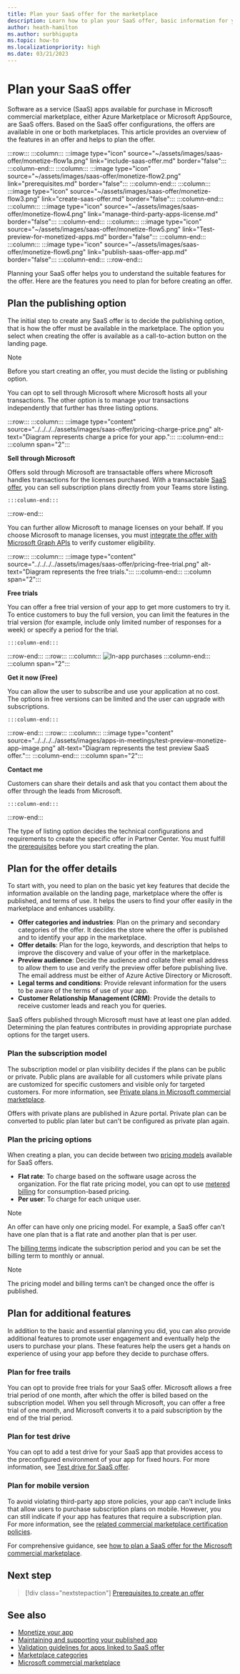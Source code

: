 ```yaml
---
title: Plan your SaaS offer for the marketplace
description: Learn how to plan your SaaS offer, basic information for your plan, and about the features and its functionalities.
author: heath-hamilton
ms.author: surbhigupta
ms.topic: how-to
ms.localizationpriority: high
ms.date: 03/21/2023
---
```


# Plan your SaaS offer

Software as a service (SaaS) apps available for purchase in Microsoft commercial marketplace, either Azure Marketplace or Microsoft AppSource, are SaaS offers. Based on the SaaS offer configurations, the offers are available in one or both marketplaces. This article provides an overview of the features in an offer and helps to plan the offer.

:::row:::
   :::column:::
      :::image type="icon" source="~/assets/images/saas-offer/monetize-flow1a.png" link="include-saas-offer.md" border="false":::
   :::column-end:::
   :::column:::
      :::image type="icon" source="~/assets/images/saas-offer/monetize-flow2.png" link="prerequisites.md" border="false":::
   :::column-end:::
   :::column:::
      :::image type="icon" source="~/assets/images/saas-offer/monetize-flow3.png" link="create-saas-offer.md" border="false":::
   :::column-end:::
   :::column:::
      :::image type="icon" source="~/assets/images/saas-offer/monetize-flow4.png" link="manage-third-party-apps-license.md" border="false":::
   :::column-end:::
   :::column:::
      :::image type="icon" source="~/assets/images/saas-offer/monetize-flow5.png" link="Test-preview-for-monetized-apps.md" border="false":::
   :::column-end:::
   :::column:::
      :::image type="icon" source="~/assets/images/saas-offer/monetize-flow6.png" link="publish-saas-offer-app.md" border="false":::
   :::column-end:::
:::row-end:::

Planning your SaaS offer helps you to understand the suitable features for the offer. Here are the features you need to plan for before creating an offer.

## Plan the publishing option

The initial step to create any SaaS offer is to decide the publishing option, that is how the offer must be available in the marketplace. The option you select when creating the offer is available as a call-to-action button on the landing page.

> [!NOTE]
> Before you start creating an offer, you must decide the listing or publishing option.

You can opt to sell through Microsoft where Microsoft hosts all your transactions. The other option is to manage your transactions independently that further has three listing options.

:::row:::
    :::column:::
        :::image type="content" source="../../../../assets/images/saas-offer/pricing-charge-price.png" alt-text="Diagram represents charge a price for your app.":::
    :::column-end:::
    :::column span="2":::

**Sell through Microsoft**

Offers sold through Microsoft are transactable offers where Microsoft handles transactions for the licenses purchased. With a transactable [SaaS offer](~/concepts/deploy-and-publish/appsource/prepare/include-saas-offer.md), you can sell subscription plans directly from your Teams store listing.

    :::column-end:::
:::row-end:::

You can further allow Microsoft to manage licenses on your behalf. If you choose Microsoft to manage licenses, you must [integrate the offer with Microsoft Graph APIs](prerequisites.md#integrate-with-graph-usagerights-api) to verify customer eligibility.

:::row:::
    :::column:::
     :::image type="content" source="../../../../assets/images/saas-offer/pricing-free-trial.png" alt-text="Diagram represents the free trials.":::
    :::column-end:::
    :::column span="2":::

**Free trials**

You can offer a free trial version of your app to get more customers to try it. To entice customers to buy the full version, you can limit the features in the trial version (for example, include only limited number of responses for a week) or specify a period for the trial.

    :::column-end:::
:::row-end:::
:::row:::
    :::column:::
        ![In-app purchases](~/assets/images/saas-offer/pricing-in-app-purchases.png)
    :::column-end:::
    :::column span="2":::

**Get it now (Free)**

You can allow the user to subscribe and use your application at no cost. The options in free versions can be limited and the user can upgrade with subscriptions.

    :::column-end:::
:::row-end:::
:::row:::
    :::column:::
        :::image type="content" source="../../../../assets/images/apps-in-meetings/test-preview-monetize-app-image.png" alt-text="Diagram represents the test preview SaaS offer.":::
    :::column-end:::
    :::column span="2":::

**Contact me**

Customers can share their details and ask that you contact them about the offer through the leads from Microsoft.

    :::column-end:::
:::row-end:::

The type of listing option decides the technical configurations and requirements to create the specific offer in Partner Center. You must fulfill the [prerequisites](prerequisites.md) before you start creating the plan.

## Plan for the offer details

To start with, you need to plan on the basic yet key features that decide the information available on the landing page, marketplace where the offer is published, and terms of use. It helps the users to find your offer easily in the marketplace and enhances usability.

* **Offer categories and industries**: Plan on the primary and secondary categories of the offer. It decides the store where the offer is published and to identify your app in the marketplace.
* **Offer details**: Plan for the logo, keywords, and description that helps to improve the discovery and value of your offer in the marketplace.
* **Preview audience**: Decide the audience and collate their email address to allow them to use and verify the preview offer before publishing live. The email address must be either of Azure Active Directory or Microsoft.
* **Legal terms and conditions**: Provide relevant information for the users to be aware of the terms of use of your app.
* **Customer Relationship Management (CRM)**: Provide the details to receive customer leads and reach you for queries.

SaaS offers published through Microsoft must have at least one plan added. Determining the plan features contributes in providing appropriate purchase options for the target users.

### Plan the subscription model

The subscription model or plan visibility decides if the plans can be public or private. Public plans are available for all customers while private plans are customized for specific customers and visible only for targeted customers. For more information, see [Private plans in Microsoft commercial marketplace](/partner-center/marketplace/private-plans?branch=main).

Offers with private plans are published in Azure portal. Private plan can be converted to public plan later but can't be configured as private plan again.

### Plan the pricing options

When creating a plan, you can decide between two [pricing models](/partner-center/marketplace/plan-saas-offer?branch=main) available for SaaS offers.

* **Flat rate**: To charge based on the software usage across the organization. For the flat rate pricing model, you can opt to use [metered billing](/partner-center/marketplace/plans-pricing?branch=main) for consumption-based pricing.
* **Per user**: To charge for each unique user.

> [!NOTE]
> An offer can have only one pricing model. For example, a SaaS offer can't have one plan that is a flat rate and another plan that is per user.

The [billing terms](/partner-center/marketplace/plan-saas-offer?branch=main) indicate the subscription period and you can be set the billing term to monthly or annual.

> [!NOTE]
> The pricing model and billing terms can’t be changed once the offer is published.

## Plan for additional features

In addition to the basic and essential planning you did, you can also provide additional features to promote user engagement and eventually help the users to purchase your plans. These features help the users get a hands on experience of using your app before they decide to purchase offers.

### Plan for free trails

You can opt to provide free trials for your SaaS offer. Microsoft allows a free trial period of one month, after which the offer is billed based on the subscription model. When you sell through Microsoft, you can offer a free trial of one month, and Microsoft converts it to a paid subscription by the end of the trial period.

### Plan for test drive

You can opt to add a test drive for your SaaS app that provides access to the preconfigured environment of your app for fixed hours. For more information, see [Test drive for SaaS offer](/partner-center/marketplace/create-new-saas-offer).

### Plan for mobile version

To avoid violating third-party app store policies, your app can't include links that allow users to purchase subscription plans on mobile. However, you can still indicate if your app has features that require a subscription plan. For more information, see the [related commercial marketplace certification policies](/legal/marketplace/certification-policies).

For comprehensive guidance, see [how to plan a SaaS offer for the Microsoft commercial marketplace](/azure/marketplace/plan-saas-offer).

## Next step

> [!div class="nextstepaction"]
> [Prerequisites to create an offer](prerequisites.md)

## See also

* [Monetize your app](monetize-overview.md)
* [Maintaining and supporting your published app](../post-publish/overview.md)
* [Validation guidelines for apps linked to SaaS offer](teams-store-validation-guidelines.md#apps-linked-to-saas-offer)
* [Marketplace categories](/partner-center/marketplace/marketplace-categories-industries)
* [Microsoft commercial marketplace](/partner-center/marketplace/overview)
